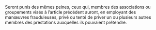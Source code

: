 Seront punis des mêmes peines, ceux qui, membres des associations ou groupements visés à l’article précédent auront, en employant des manœuvres frauduleuses, privé ou tenté de priver un ou plusieurs autres membres des prestations auxquelles ils pouvaient prétendre.